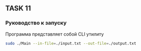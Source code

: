 ## TASK 11

### Руководство к запуску

Программа представляет собой CLI утилиту

```bash
sudo ./Main --in-file=./input.txt --out-file=./output.txt
```
